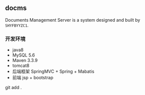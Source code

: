 ## docms
Documents Management Server is a system designed and built by `SHYFBYYZC1`. 

### 开发环境

* java8     
* MySQL 5.6
* Maven 3.3.9
* tomcat8
* 后端框架 SpringMVC + Spring + Mabatis
* 前端 jsp + bootstrap


git add .
